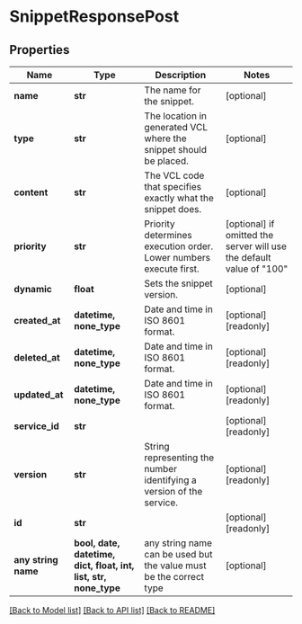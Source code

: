 # SnippetResponsePost


## Properties
Name | Type | Description | Notes
------------ | ------------- | ------------- | -------------
**name** | **str** | The name for the snippet. | [optional] 
**type** | **str** | The location in generated VCL where the snippet should be placed. | [optional] 
**content** | **str** | The VCL code that specifies exactly what the snippet does. | [optional] 
**priority** | **str** | Priority determines execution order. Lower numbers execute first. | [optional]  if omitted the server will use the default value of "100"
**dynamic** | **float** | Sets the snippet version. | [optional] 
**created_at** | **datetime, none_type** | Date and time in ISO 8601 format. | [optional] [readonly] 
**deleted_at** | **datetime, none_type** | Date and time in ISO 8601 format. | [optional] [readonly] 
**updated_at** | **datetime, none_type** | Date and time in ISO 8601 format. | [optional] [readonly] 
**service_id** | **str** |  | [optional] [readonly] 
**version** | **str** | String representing the number identifying a version of the service. | [optional] [readonly] 
**id** | **str** |  | [optional] [readonly] 
**any string name** | **bool, date, datetime, dict, float, int, list, str, none_type** | any string name can be used but the value must be the correct type | [optional]

[[Back to Model list]](../README.md#documentation-for-models) [[Back to API list]](../README.md#documentation-for-api-endpoints) [[Back to README]](../README.md)


